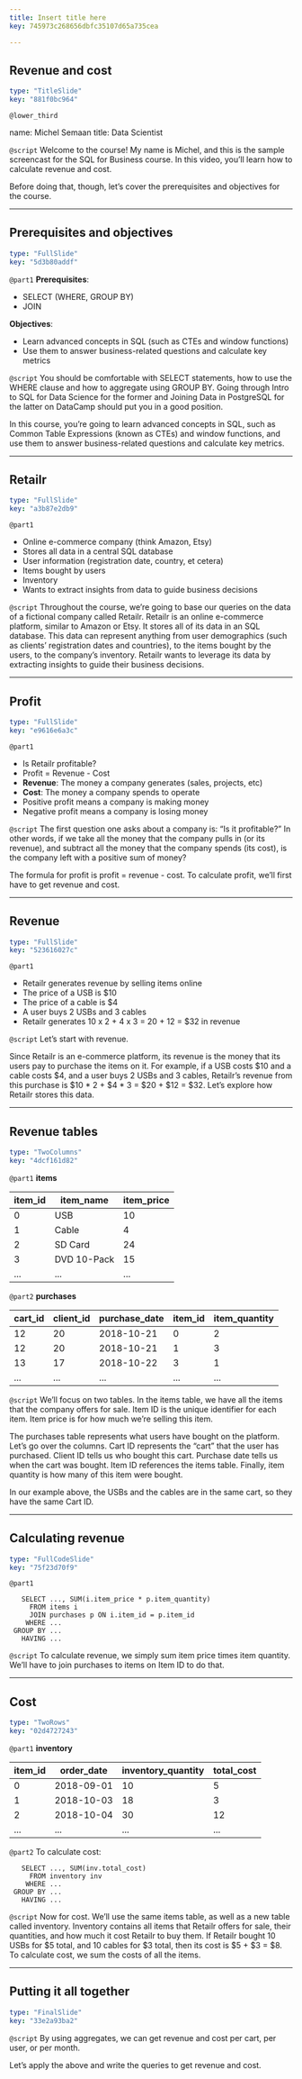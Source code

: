 ```yaml
---
title: Insert title here
key: 745973c268656dbfc35107d65a735cea

---
```

## Revenue and cost

```yaml
type: "TitleSlide"
key: "881f0bc964"
```

`@lower_third`

name: Michel Semaan
title: Data Scientist


`@script`
Welcome to the course! My name is Michel, and this is the sample screencast for the SQL for Business course. In this video, you’ll learn how to calculate revenue and cost.

Before doing that, though, let’s cover the prerequisites and objectives for the course.


---
## Prerequisites and objectives

```yaml
type: "FullSlide"
key: "5d3b80addf"
```

`@part1`
**Prerequisites**:
- SELECT (WHERE, GROUP BY) 
- JOIN

**Objectives**:
- Learn advanced concepts in SQL (such as CTEs and window functions)
- Use them to answer business-related questions and calculate key metrics


`@script`
You should be comfortable with SELECT statements, how to use the WHERE clause and how to aggregate using GROUP BY. Going through Intro to SQL for Data Science for the former and Joining Data in PostgreSQL for the latter on DataCamp should put you in a good position.

In this course, you’re going to learn advanced concepts in SQL, such as Common Table Expressions (known as CTEs) and window functions, and use them to answer business-related questions and calculate key metrics.


---
## Retailr

```yaml
type: "FullSlide"
key: "a3b87e2db9"
```

`@part1`
- Online e-commerce company (think Amazon, Etsy)
- Stores all data in a central SQL database
 - User information (registration date, country, et cetera)
 - Items bought by users
 - Inventory
- Wants to extract insights from data to guide business decisions


`@script`
Throughout the course, we’re going to base our queries on the data of a fictional company called Retailr. Retailr is an online e-commerce platform, similar to Amazon or Etsy. It stores all of its data in an SQL database. This data can represent anything from user demographics (such as clients’ registration dates and countries), to the items bought by the users, to the company’s inventory. Retailr wants to leverage its data by extracting insights to guide their business decisions.


---
## Profit

```yaml
type: "FullSlide"
key: "e9616e6a3c"
```

`@part1`
- Is Retailr profitable?
- Profit = Revenue - Cost
 - **Revenue**: The money a company generates (sales, projects, etc)
 - **Cost**: The money a company spends to operate
 - Positive profit means a company is making money
 - Negative profit means a company is losing money


`@script`
The first question one asks about a company is: “Is it profitable?” In other words, if we take all the money that the company pulls in (or its revenue), and subtract all the money that the company spends (its cost), is the company left with a positive sum of money?

The formula for profit is profit = revenue - cost. To calculate profit, we’ll first have to get revenue and cost.


---
## Revenue

```yaml
type: "FullSlide"
key: "523616027c"
```

`@part1`
- Retailr generates revenue by selling items online
 - The price of a USB is $10
 - The price of a cable is $4
 - A user buys 2 USBs and 3 cables
 - Retailr generates 10 x 2 + 4 x 3 = 20 + 12 = $32 in revenue


`@script`
Let’s start with revenue.

Since Retailr is an e-commerce platform, its revenue is the money that its users pay to purchase the items on it. For example, if a USB costs $10 and a cable costs $4, and a user buys 2 USBs and 3 cables, Retailr’s revenue from this purchase is $10 * 2 + $4 * 3 = $20 + $12 = $32. Let’s explore how Retailr stores this data.


---
## Revenue tables

```yaml
type: "TwoColumns"
key: "4dcf161d82"
```

`@part1`
**items**

| item_id | item_name   | item_price |
|---------|-------------|------------|
| 0       | USB         | 10         |
| 1       | Cable       | 4          |
| 2       | SD Card     | 24         |
| 3       | DVD 10-Pack | 15         |
| ...     | ...         | ...        |


`@part2`
**purchases**

| cart_id | client_id | purchase_date | item_id | item_quantity |
|---------|-----------|---------------|---------|---------------|
| 12      | 20        | 2018-10-21    | 0       | 2             |
| 12      | 20        | 2018-10-21    | 1       | 3             |
| 13      | 17        | 2018-10-22    | 3       | 1             |
| ...     | ...       | ...           | ...     | ...           |


`@script`
We’ll focus on two tables. In the items table, we have all the items that the company offers for sale. Item ID is the unique identifier for each item. Item price is for how much we’re selling this item.

The purchases table represents what users have bought on the platform. Let’s go over the columns. Cart ID represents the “cart” that the user has purchased. Client ID tells us who bought this cart. Purchase date tells us when the cart was bought. Item ID references the items table. Finally, item quantity is how many of this item were bought.

In our example above, the USBs and the cables are in the same cart, so they have the same Cart ID.


---
## Calculating revenue

```yaml
type: "FullCodeSlide"
key: "75f23d70f9"
```

`@part1`
```
   SELECT ..., SUM(i.item_price * p.item_quantity)
     FROM items i
     JOIN purchases p ON i.item_id = p.item_id
    WHERE ...
 GROUP BY ...
   HAVING ...
```


`@script`
To calculate revenue, we simply sum item price times item quantity. We’ll have to join purchases to items on Item ID to do that.


---
## Cost

```yaml
type: "TwoRows"
key: "02d4727243"
```

`@part1`
**inventory**

| item_id | order_date | inventory_quantity | total_cost |
|---------|------------|--------------------|------------|
| 0       | 2018-09-01 | 10                 | 5          |
| 1       | 2018-10-03 | 18                 | 3          |
| 2       | 2018-10-04 | 30                 | 12         |
| ...     | ...        | ...                | ...        |


`@part2`
To calculate cost:

```
   SELECT ..., SUM(inv.total_cost)
     FROM inventory inv
    WHERE ...
 GROUP BY ...
   HAVING ...
```


`@script`
Now for cost. We’ll use the same items table, as well as a new table called inventory. Inventory contains all items that Retailr offers for sale, their quantities, and how much it cost Retailr to buy them. If Retailr bought 10 USBs for $5 total, and 10 cables for $3 total, then its cost is $5 + $3 = $8. To calculate cost, we sum the costs of all the items.


---
## Putting it all together

```yaml
type: "FinalSlide"
key: "33e2a93ba2"
```

`@script`
By using aggregates, we can get revenue and cost per cart, per user, or per month.

Let’s apply the above and write the queries to get revenue and cost.

